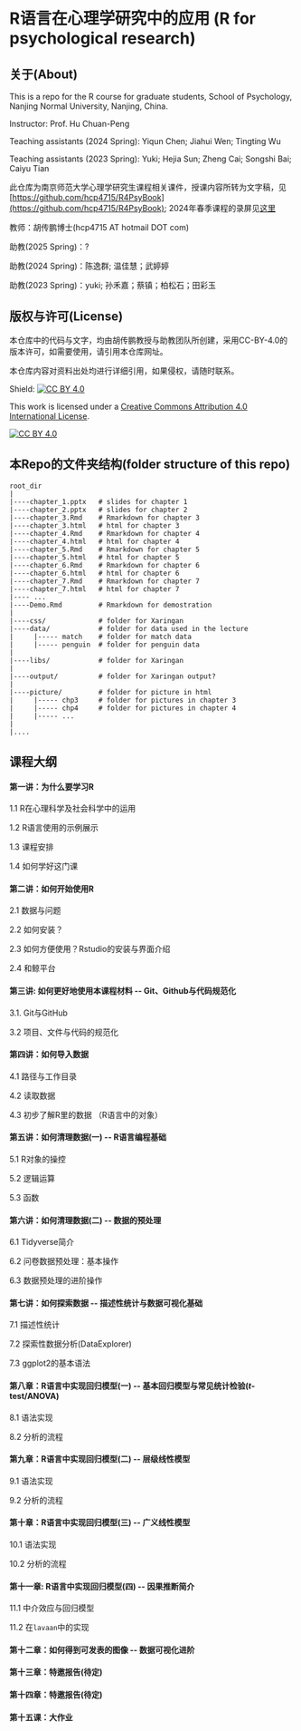 # R语言在心理学研究中的应用 (R for psychological research)

## 关于(About)

This is a repo for the R course for graduate students, School of Psychology, Nanjing Normal University, Nanjing, China.

Instructor: Prof. Hu Chuan-Peng

Teaching assistants (2024 Spring): Yiqun Chen; Jiahui Wen; Tingting Wu

Teaching assistants (2023 Spring): Yuki; Hejia Sun; Zheng Cai; Songshi Bai; Caiyu Tian

此仓库为南京师范大学心理学研究生课程相关课件，授课内容所转为文字稿，见[https://github.com/hcp4715/R4PsyBook](https://github.com/hcp4715/R4PsyBook); 2024年春季课程的录屏见[这里](https://space.bilibili.com/252509184/lists/2314135)

教师：胡传鹏博士(hcp4715 AT hotmail DOT com)

助教(2025 Spring)：?

助教(2024 Spring)：陈逸群; 温佳慧；武婷婷

助教(2023 Spring)：yuki; 孙禾嘉；蔡镇；柏松石；田彩玉


## 版权与许可(License)

本仓库中的代码与文字，均由胡传鹏教授与助教团队所创建，采用CC-BY-4.0的版本许可，如需要使用，请引用本仓库网址。

本仓库内容对资料出处均进行详细引用，如果侵权，请随时联系。

Shield: [![CC BY 4.0](https://img.shields.io/badge/License-CC%20BY%204.0-lightgrey.svg)](http://creativecommons.org/licenses/by/4.0/)

This work is licensed under a [Creative Commons Attribution 4.0 International License](http://creativecommons.org/licenses/by/4.0/).

[![CC BY 4.0](https://i.creativecommons.org/l/by/4.0/88x31.png)](http://creativecommons.org/licenses/by/4.0/)

## 本Repo的文件夹结构(folder structure of this repo)

```         
root_dir
|
|----chapter_1.pptx   # slides for chapter 1
|----chapter_2.pptx   # slides for chapter 2
|----chapter_3.Rmd    # Rmarkdown for chapter 3
|----chapter_3.html   # html for chapter 3
|----chapter_4.Rmd    # Rmarkdown for chapter 4
|----chapter_4.html   # html for chapter 4
|----chapter_5.Rmd    # Rmarkdown for chapter 5
|----chapter_5.html   # html for chapter 5
|----chapter_6.Rmd    # Rmarkdown for chapter 6
|----chapter_6.html   # html for chapter 6
|----chapter_7.Rmd    # Rmarkdown for chapter 7
|----chapter_7.html   # html for chapter 7
|---- ...
|----Demo.Rmd         # Rmarkdown for demostration
|
|----css/             # folder for Xaringan
|----data/            # folder for data used in the lecture
|     |----- match    # folder for match data
|     |----- penguin  # folder for penguin data
| 
|----libs/            # folder for Xaringan
|
|----output/          # folder for Xaringan output?
|
|----picture/         # folder for picture in html
|     |----- chp3     # folder for pictures in chapter 3
|     |----- chp4     # folder for pictures in chapter 4
|     |----- ...
|
|....
```

## 课程大纲

#### 第一讲：为什么要学习R

1.1 R在心理科学及社会科学中的运用

1.2 R语言使用的示例展示

1.3 课程安排

1.4 如何学好这门课

#### 第二讲：如何开始使用R

2.1 数据与问题

2.2 如何安装？

2.3 如何方便使用？Rstudio的安装与界面介绍

2.4 和鲸平台

#### 第三讲: 如何更好地使用本课程材料 -- Git、Github与代码规范化

3.1. Git与GitHub

3.2 项目、文件与代码的规范化

#### 第四讲：如何导入数据

4.1 路径与工作目录

4.2 读取数据

4.3 初步了解R里的数据 （R语言中的对象）

#### 第五讲：如何清理数据(一) -- R语言编程基础

5.1 R对象的操控

5.2 逻辑运算

5.3 函数

#### 第六讲：如何清理数据(二) -- 数据的预处理

6.1 Tidyverse简介

6.2 问卷数据预处理：基本操作

6.3 数据预处理的进阶操作

#### 第七讲：如何探索数据 -- 描述性统计与数据可视化基础

7.1 描述性统计

7.2 探索性数据分析(DataExplorer)

7.3 ggplot2的基本语法

#### 第八章：R语言中实现回归模型(一)  -- 基本回归模型与常见统计检验(*t*-test/ANOVA)

8.1 语法实现

8.2 分析的流程

#### 第九章：R语言中实现回归模型(二)  -- 层级线性模型

9.1 语法实现

9.2 分析的流程

#### 第十章：R语言中实现回归模型(三) -- 广义线性模型

10.1 语法实现

10.2 分析的流程

#### 第十一章: R语言中实现回归模型(四) -- 因果推断简介

11.1 中介效应与回归模型

11.2 在`lavaan`中的实现

#### 第十二章：如何得到可发表的图像 -- 数据可视化进阶

#### 第十三章：特邀报告(待定)

#### 第十四章：特邀报告(待定)

#### 第十五课：大作业